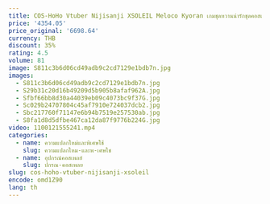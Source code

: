 ```yaml
---
title: COS-HoHo Vtuber Nijisanji XSOLEIL Meloco Kyoran เกมชุดหวานน่ารักชุดคอสเพลย์เครื่องแต่งกายฮาโลวีนชุดปาร์ตี้ผู้หญิง
price: '4354.05'
price_original: '6698.64'
currency: THB
discount: 35%
rating: 4.5
volume: 81
image: S811c3b6d06cd49adb9c2cd7129e1bdb7n.jpg
images:
  - S811c3b6d06cd49adb9c2cd7129e1bdb7n.jpg
  - S29b31c20d16b49209d5b905b8afaf962A.jpg
  - Sfbf66bb8d30a44039eb09c4073bc9f37G.jpg
  - Sc029b24707804c45af7910e724037dcb2.jpg
  - Sbc217760f71147e6b94b7519e257530ab.jpg
  - S8fa1d8d5dfbe467ca12da87f9776b224G.jpg
video: 1100121555241.mp4
categories:
  - name: ความแปลกใหม่และพิเศษใช้
    slug: ความแปลกใหม-และพ-เศษใช
  - name: อุปกรณ์คอสเพลย์
    slug: ปกรณ-คอสเพลย
slug: cos-hoho-vtuber-nijisanji-xsoleil
encode: omd1Z90
lang: th
---
```

  